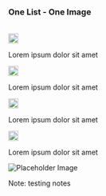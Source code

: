 
### One List - One Image
<br>
<div class="container">


  <div class="column2">
    <div class="container-list">
      <img width="20px" style="margin-right: 20px"  src="images/ball-grey.png">
      <p>Lorem ipsum dolor sit amet</p>
    </div>
    <div class="container-list">
      <img width="20px" style="margin-right: 20px" src="images/ball-grey.png">
      <p>Lorem ipsum dolor sit amet</p>
    </div>
    <div class="container-list">
      <img width="20px" style="margin-right: 20px" src="images/ball-grey.png">
      <p>Lorem ipsum dolor sit amet</p>
    </div>
    <div class="container-list">
      <img width="20px" style="margin-right: 20px" src="images/ball-grey.png">
      <p>Lorem ipsum dolor sit amet</p>
    </div>
  </div>
    <div class="column2">
  <div class="image-column-small">
    <img src="https://via.placeholder.com/400x300" alt="Placeholder Image">
    <!-- <img src="images/copilot-stack.png" alt="Placeholder Image"> -->
  </div>
  </div>

</div>

<!-- Add some speaker notes -->
Note: testing notes
